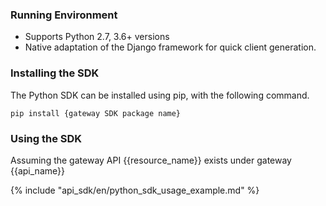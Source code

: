 ### Running Environment

- Supports Python 2.7, 3.6+ versions
- Native adaptation of the Django framework for quick client generation.

### Installing the SDK

The Python SDK can be installed using pip, with the following command.

```
pip install {gateway SDK package name}
```

### Using the SDK

Assuming the gateway API {{resource_name}} exists under gateway {{api_name}}

{% include "api_sdk/en/python_sdk_usage_example.md" %}